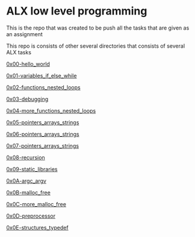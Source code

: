 # ALX low level programming 
This is the repo that was created to be push all the tasks that are given as an assignment

This repo is consists of other several directories that consists of several ALX tasks

[0x00-hello_world](/0x00-hello_world)

[0x01-variables_if_else_while](/0x01-variables_if_else_while)

[0x02-functions_nested_loops](/0x02-functions_nested_loops)

[0x03-debugging](/0x03-debugging)

[0x04-more_functions_nested_loops](/0x04-more_functions_nested_loops)

[0x05-pointers_arrays_strings](/0x05-pointers_arrays_strings)

[0x06-pointers_arrays_strings](/0x06-pointers_arrays_strings)

[0x07-pointers_arrays_strings](/0x07-pointers_arrays_strings)

[0x08-recursion](/0x08-recursion)

[0x09-static_libraries](/0x09-static_libraries)

[0x0A-argc_argv](/0x0A-argc_argv)

[0x0B-malloc_free](/0x0B-malloc_free)

[0x0C-more_malloc_free](/0x0C-more_malloc_free)

[0x0D-preprocessor](/0x0D-preprocessor)

[0x0E-structures_typedef](/0x0E-structures_typedef)



